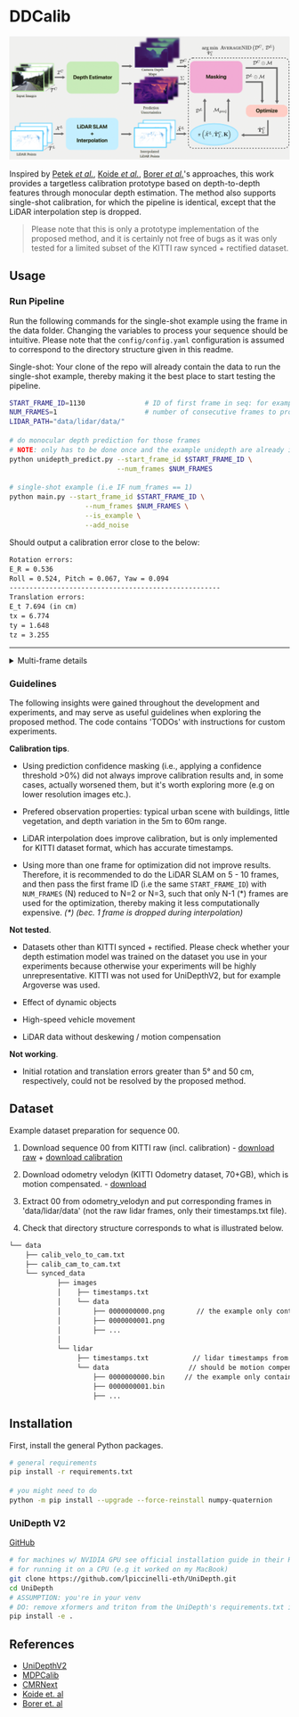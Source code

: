 
# DDCalib

<p align="center">
    <img src="resources/pipeline_overview.png" width="600"/>
</p>

Inspired by [Petek *et al.*](https://arxiv.org/abs/2404.17298), [Koide *et al.*](https://arxiv.org/abs/2302.05094), [Borer *et al.*](https://openaccess.thecvf.com/content/WACV2024/papers/Borer_From_Chaos_to_Calibration_A_Geometric_Mutual_Information_Approach_To_WACV_2024_paper.pdf)'s approaches, this work provides a targetless calibration prototype based on depth-to-depth features through monocular depth estimation. The method also supports single-shot calibration, for which the pipeline is identical, except that the LiDAR interpolation step is dropped. 

> Please note that this is only a prototype implementation of the proposed method, and it is certainly not free of bugs as it was only tested for a limited subset of the KITTI raw synced + rectified dataset.

## Usage

### Run Pipeline

Run the following commands for the single-shot example using the frame in the data folder. Changing the variables to process your sequence should be intuitive. Please note that the `config/config.yaml` configuration is assumed to correspond to the directory structure given in this readme.

Single-shot: Your clone of the repo will already contain the data to run the single-shot example, thereby making it the best place to start testing the pipeline.

```sh
START_FRAME_ID=1130               # ID of first frame in seq: for example, 1130 (see '{images, lidar}/data')
NUM_FRAMES=1                      # number of consecutive frames to process (should be >1 for interpolation)
LIDAR_PATH="data/lidar/data/"

# do monocular depth prediction for those frames
# NOTE: only has to be done once and the example unidepth are already in 'data/unidepth'
python unidepth_predict.py --start_frame_id $START_FRAME_ID \
                           --num_frames $NUM_FRAMES

# single-shot example (i.e IF num_frames == 1)
python main.py --start_frame_id $START_FRAME_ID \
                   --num_frames $NUM_FRAMES \
                   --is_example \
                   --add_noise
```

Should output a calibration error close to the below:

```txt
Rotation errors:
E_R = 0.536
Roll = 0.524, Pitch = 0.067, Yaw = 0.094
-----------------------------------------------------
Translation errors:
E_t 7.694 (in cm)
tx = 6.774
ty = 1.648
tz = 3.255
```

---


<details>

<summary>Multi-frame details</summary>

The multi-frame example requires downloading the KITIT dataset as described in the [Dataset](#dataset) section.

```sh
# TODO: add the desired images and LiDAR frames to the data directory 
#              (e.g 4 frames following 1130)
START_FRAME_ID=1130
NUM_FRAMES=5
LIDAR_PATH="data/lidar/data/"

# do monocular depth prediction for those frames
python unidepth_predict.py --start_frame_id $START_FRAME_ID \
                           --num_frames $NUM_FRAMES

# for LiDAR interpolation, first estimate poses
kiss_slam_pipeline $LIDAR_PATH \
                    --config config/kiss_slam.yaml \
                    -rs \
                    -n $NUM_FRAMES

# you can reduce NUM_FRAMES to for example 3 frames, which still allows for interpolation and reduces computation time
python main.py --start_frame_id $START_FRAME_ID \
                   --num_frames $NUM_FRAMES \
                   --interpolate
                   #--rotation_only
```



</details>


### Guidelines

The following insights were gained throughout the development and experiments, and may serve as useful guidelines when exploring the proposed method. The code contains 'TODOs' with instructions for custom experiments.

**Calibration tips**.

- Using prediction confidence masking (i.e., applying a confidence threshold >0%) did not always improve calibration results and, in some cases, actually worsened them, but it's worth exploring more (e.g on lower resolution images etc.).

- Prefered observation properties: typical urban scene with buildings, little vegetation, and depth variation in the 5m to 60m range.

- LiDAR interpolation does improve calibration, but is only implemented for KITTI dataset format, which has accurate timestamps.

- Using more than one frame for optimization did not improve results. Therefore, it is recommended to do the LiDAR SLAM on 5 - 10 frames, and then pass the first frame ID (i.e the same `START_FRAME_ID`) with `NUM_FRAMES` (N) reduced to N=2 or N=3, such that only N-1 (\*) frames are used for the optimization, thereby making it less computationally expensive. *(\*) (bec. 1 frame is dropped during interpolation)*

**Not tested**.

- Datasets other than KITTI synced + rectified. Please check whether your depth estimation model was trained on the dataset you use in your experiments because otherwise your experiments will be highly unrepresentative. KITTI was not used for UniDepthV2, but for example Argoverse was used.

- Effect of dynamic objects

- High-speed vehicle movement

- LiDAR data without deskewing / motion compensation


**Not working**.

- Initial rotation and translation errors greater than 5° and 50 cm, respectively, could not be resolved by the proposed method.




## Dataset

Example dataset preparation for sequence 00.

1. Download sequence 00 from KITTI raw (incl. calibration) - [download raw](https://s3.eu-central-1.amazonaws.com/avg-kitti/raw_data/2011_10_03_drive_0027/2011_10_03_drive_0027_sync.zip) + [download calibration](https://s3.eu-central-1.amazonaws.com/avg-kitti/raw_data/2011_10_03_calib.zip)

2. Download odometry velodyn (KITTI Odometry dataset, 70+GB), which is motion compensated. - [download](https://s3.eu-central-1.amazonaws.com/avg-kitti/raw_data/2011_10_03_calib.zip)

3. Extract 00 from odometry_velodyn and put corresponding frames in 'data/lidar/data' (not the raw lidar frames, only their timestamps.txt file).

4. Check that directory structure corresponds to what is illustrated below.

```txt
└── data
    ├── calib_velo_to_cam.txt
    ├── calib_cam_to_cam.txt
    └── synced_data
            ├── images
            │    ├── timestamps.txt
            │    └── data
            │        ├── 0000000000.png        // the example only contains 1130.png (i.e single-shot)
            │        ├── 0000000001.png
            │        ├── ...
            │
            └── lidar
                 ├── timestamps.txt           // lidar timestamps from raw dataset
                 └── data                    // should be motion compensated!
                     ├── 0000000000.bin     // the example only contains 1130.bin (i.e single-shot)
                     ├── 0000000001.bin
                     ├── ...
```


## Installation

First, install the general Python packages.

```sh
# general requirements
pip install -r requirements.txt

# you might need to do
python -m pip install --upgrade --force-reinstall numpy-quaternion
```

### UniDepth V2

[GitHub](https://github.com/lpiccinelli-eth/UniDepth/tree/main)

```sh
# for machines w/ NVIDIA GPU see official installation guide in their README.md
# for running it on a CPU (e.g it worked on my MacBook)
git clone https://github.com/lpiccinelli-eth/UniDepth.git
cd UniDepth
# ASSUMPTION: you're in your venv
# DO: remove xformers and triton from the UniDepth's requirements.txt if you don't have CUDA enabled GPU
pip install -e . 
```





## References

- [UniDepthV2](https://arxiv.org/abs/2502.20110)
- [MDPCalib](https://github.com/robot-learning-freiburg/MDPCalib?tab=readme-ov-file)
- [CMRNext](https://github.com/robot-learning-freiburg/CMRNext)
- [Koide et. al](https://github.com/koide3/direct_visual_lidar_calibration)
- [Borer et. al](https://openaccess.thecvf.com/content/WACV2024/papers/Borer_From_Chaos_to_Calibration_A_Geometric_Mutual_Information_Approach_To_WACV_2024_paper.pdf)

